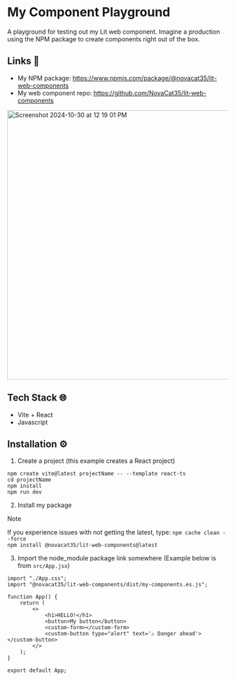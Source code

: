 # My Component Playground
A playground for testing out my Lit web component. Imagine a production using the NPM package to create components right out of the box. 

## Links 🔗
- My NPM package: https://www.npmjs.com/package/@novacat35/lit-web-components
- My web component repo: https://github.com/NovaCat35/lit-web-components
  
<img width="614" alt="Screenshot 2024-10-30 at 12 19 01 PM" src="https://github.com/user-attachments/assets/3929c9a4-dd9d-4bad-aa26-e6d0c931fa64">

## Tech Stack 🌐
- Vite + React
- Javascript 

## Installation ⚙️
1) Create a project (this example creates a React project)
```
npm create vite@latest projectName -- --template react-ts
cd projectName
npm install
npm run dev
```

2) Install my package
> [!NOTE]
> If you experience issues with not getting the latest, type: `npm cache clean --force`    
`npm install @novacat35/lit-web-components@latest`

3) Import the node_module package link somewhere (Example below is from `src/App.jsx`)
```
import "./App.css";
import "@novacat35/lit-web-components/dist/my-components.es.js";

function App() {
	return (
		<>
			<h1>HELLO!</h1>
			<button>My button</button>
			<custom-form></custom-form>
			<custom-button type="alert" text='⚠️ Danger ahead'></custom-button>
		</>
	);
}

export default App;
```
